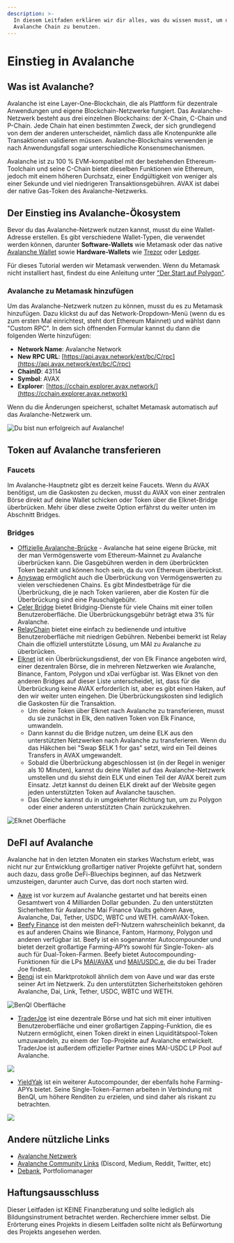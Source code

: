 ```yaml
---
description: >-
  In diesem Leitfaden erklären wir dir alles, was du wissen musst, um die
  Avalanche Chain zu benutzen.
---
```


# Einstieg in Avalanche

## Was ist Avalanche?

Avalanche ist eine Layer-One-Blockchain, die als Plattform für dezentrale Anwendungen und eigene Blockchain-Netzwerke fungiert. Das Avalanche-Netzwerk besteht aus drei einzelnen Blockchains: der X-Chain, C-Chain und P-Chain. Jede Chain hat einen bestimmten Zweck, der sich grundlegend von dem der anderen unterscheidet, nämlich dass alle Knotenpunkte alle Transaktionen validieren müssen. Avalanche-Blockchains verwenden je nach Anwendungsfall sogar unterschiedliche Konsensmechanismen.

Avalanche ist zu 100 % EVM-kompatibel mit der bestehenden Ethereum-Toolchain und seine C-Chain bietet dieselben Funktionen wie Ethereum, jedoch mit einem höheren Durchsatz, einer Endgültigkeit von weniger als einer Sekunde und viel niedrigeren Transaktionsgebühren. AVAX ist dabei der native Gas-Token des Avalanche-Netzwerks.

## Der Einstieg ins Avalanche-Ökosystem

Bevor du das Avalanche-Netzwerk nutzen kannst, musst du eine Wallet-Adresse erstellen. Es gibt verschiedene Wallet-Typen, die verwendet werden können, darunter **Software-Wallets** wie Metamask oder das native [Avalanche Wallet](https://wallet.avax.network) sowie **Hardware-Wallets** wie [Trezor](https://trezor.io/coins/) oder [Ledger](https://support.ledger.com/hc/en-us/articles/360020765779-Avalanche-AVAX-?docs=true).

Für dieses Tutorial werden wir Metamask verwenden. Wenn du Metamask nicht installiert hast, findest du eine Anleitung unter ["Der Start auf Polygon"](../investment-tutorials/how-to-get-started-on-polygon.md).

### Avalanche zu Metamask hinzufügen

Um das Avalanche-Netzwerk nutzen zu können, musst du es zu Metamask hinzufügen. Dazu klickst du auf das Network-Dropdown-Menü (wenn du es zum ersten Mal einrichtest, steht dort Ethereum Mainnet) und wählst dann "Custom RPC". In dem sich öffnenden Formular kannst du dann die folgenden Werte hinzufügen:

* **Network Name**: Avalanche Network
* **New RPC URL**: [https://api.avax.network/ext/bc/C/rpc](https://api.avax.network/ext/bc/C/rpc)
* **ChainID**: 43114
* **Symbol**: AVAX
* **Explorer**: [https://cchain.explorer.avax.network/](https://cchain.explorer.avax.network)

Wenn du die Änderungen speicherst, schaltet Metamask automatisch auf das Avalanche-Netzwerk um.

![Du bist nun erfolgreich auf Avalanche!](../.gitbook/assets/avax\_MM.png)

## Token auf Avalanche transferieren

### Faucets

Im Avalanche-Hauptnetz gibt es derzeit keine Faucets. Wenn du AVAX benötigst, um die Gaskosten zu decken, musst du AVAX von einer zentralen Börse direkt auf deine Wallet schicken oder Token über die Elknet-Bridge überbrücken. Mehr über diese zweite Option erfährst du weiter unten im Abschnitt Bridges.

### Bridges

* [Offizielle Avalanche-Brücke](https://bridge.avax.network) - Avalanche hat seine eigene Brücke, mit der man Vermögenswerte vom Ethereum-Mainnet zu Avalanche überbrücken kann. Die Gasgebühren werden in dem überbrückten Token bezahlt und können hoch sein, da du von Ethereum überbrückst.
* [Anyswap](https://anyswap.exchange/#/bridge) ermöglicht auch die Überbrückung von Vermögenswerten zu vielen verschiedenen Chains. Es gibt Mindestbeträge für die Überbrückung, die je nach Token variieren, aber die Kosten für die Überbrückung sind eine Pauschalgebühr.
* [Celer Bridge](https://cbridge.celer.network/#/transfer) bietet Bridging-Dienste für viele Chains mit einer tollen Benutzeroberfläche. Die Überbrückungsgebühr beträgt etwa 3% für Avalanche.
* [RelayChain](https://app.relaychain.com/#/cross-chain-bridge-transfer) bietet eine einfach zu bedienende und intuitive Benutzeroberfläche mit niedrigen Gebühren. Nebenbei bemerkt ist Relay Chain die offiziell unterstützte Lösung, um MAI zu Avalanche zu überbrücken.
* [Elknet](https://app.elk.finance/#/elknet) ist ein Überbrückungsdienst, der von Elk Finance angeboten wird, einer dezentralen Börse, die in mehreren Netzwerken wie Avalanche, Binance, Fantom, Polygon und xDai verfügbar ist. Was Elknet von den anderen Bridges auf dieser Liste unterscheidet, ist, dass für die Überbrückung keine AVAX erforderlich ist, aber es gibt einen Haken, auf den wir weiter unten eingehen. Die Überbrückungskosten sind lediglich die Gaskosten für die Transaktion.
  * Um deine Token über Elknet nach Avalanche zu transferieren, musst du sie zunächst in Elk, den nativen Token von Elk Finance, umwandeln.
  * Dann kannst du die Bridge nutzen, um deine ELK aus den unterstützten Netzwerken nach Avalanche zu transferieren. Wenn du das Häkchen bei "Swap $ELK 1 for gas" setzt, wird ein Teil deines Transfers in AVAX umgewandelt.
  * Sobald die Überbrückung abgeschlossen ist (in der Regel in weniger als 10 Minuten), kannst du deine Wallet auf das Avalanche-Netzwerk umstellen und du siehst dein ELK und einen Teil der AVAX bereit zum Einsatz. Jetzt kannst du deinen ELK direkt auf der Website gegen jeden unterstützten Token auf Avalanche tauschen.
  * Das Gleiche kannst du in umgekehrter Richtung tun, um zu Polygon oder einer anderen unterstützten Chain zurückzukehren.

![Elknet Oberfläche](../.gitbook/assets/AVAX\_elkswap.png)

## DeFI auf Avalanche

Avalanche hat in den letzten Monaten ein starkes Wachstum erlebt, was nicht nur zur Entwicklung großartiger nativer Projekte geführt hat, sondern auch dazu, dass große DeFi-Bluechips beginnen, auf das Netzwerk umzusteigen, darunter auch Curve, das dort noch starten wird.

* [Aave](https://app.aave.com/dashboard) ist vor kurzem auf Avalanche gestartet und hat bereits einen Gesamtwert von 4 Milliarden Dollar gebunden. Zu den unterstützten Sicherheiten für Avalanche Mai Finance Vaults gehören Aave, Avalanche, Dai, Tether, USDC, WBTC und WETH. camAVAX-Token.
* [Beefy Finance](https://app.beefy.finance/#/avax) ist den meisten deFI-Nutzern wahrscheinlich bekannt, da es auf anderen Chains wie Binance, Fantom, Harmony, Polygon und anderen verfügbar ist. Beefy ist ein sogenannter Autocompounder und bietet derzeit großartige Farming-APYs sowohl für Single-Token- als auch für Dual-Token-Farmen. Beefy bietet Autocompounding-Funktionen für die LPs [MAI/AVAX](https://app.beefy.finance/#/avax/vault/joe-mai-wavax) und [MAI/USDC.e](https://app.beefy.finance/#/avax/vault/joe-mai-usdc.e), die du bei Trader Joe findest.
* [Benqi](https://app.benqi.fi/markets) ist ein Marktprotokoll ähnlich dem von Aave und war das erste seiner Art im Netzwerk. Zu den unterstützten Sicherheitstoken gehören Avalanche, Dai, Link, Tether, USDC, WBTC und WETH.

![BenQI Oberfläche](../.gitbook/assets/AVAX\_benqi.png)

* [TraderJoe](https://www.traderjoexyz.com/#/home) ist eine dezentrale Börse und hat sich mit einer intuitiven Benutzeroberfläche und einer großartigen Zapping-Funktion, die es Nutzern ermöglicht, einen Token direkt in einen Liquiditätspool-Token umzuwandeln, zu einem der Top-Projekte auf Avalanche entwickelt. TraderJoe ist außerdem offizieller Partner eines MAI-USDC LP Pool auf Avalanche.

![](../.gitbook/assets/AVAX\_joe.png)

* [YieldYak](https://yieldyak.com/farms) ist ein weiterer Autocompounder, der ebenfalls hohe Farming-APYs bietet. Seine Single-Token-Farmen arbeiten in Verbindung mit BenQI, um höhere Renditen zu erzielen, und sind daher als riskant zu betrachten.

![](../.gitbook/assets/avax\_yak.png)

## Andere nützliche Links

* [Avalanche Netzwerk](htts://avax)
* [Avalanche Community Links](https://www.avax.network/community) (Discord, Medium, Reddit, Twitter, etc)
* [Debank](https://debank.com), Portfoliomanager

## Haftungsausschluss

Dieser Leitfaden ist KEINE Finanzberatung und sollte lediglich als Bildungsinstrument betrachtet werden. Recherchiere immer selbst. Die Erörterung eines Projekts in diesem Leitfaden sollte nicht als Befürwortung des Projekts angesehen werden.
